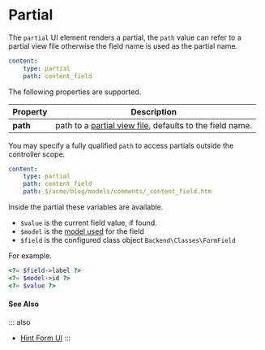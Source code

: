 # Partial

The `partial` UI element renders a partial, the `path` value can refer to a partial view file otherwise the field name is used as the partial name.

```yaml
content:
    type: partial
    path: content_field
```

The following properties are supported.

Property | Description
------------- | -------------
**path** | path to a [partial view file](../../extend/system/views.md), defaults to the field name.

You may specify a fully qualified `path` to access partials outside the controller scope.

```yaml
content:
    type: partial
    path: content_field
    path: $/acme/blog/models/comments/_content_field.htm
```

Inside the partial these variables are available.

- `$value` is the current field value, if found.
- `$model` is the [model used](../../extend/system/models.md) for the field
- `$field` is the configured class object `Backend\Classes\FormField`

For example.

```php
<?= $field->label ?>
<?= $model->id ?>
<?= $value ?>
```

#### See Also

::: also
* [Hint Form UI](./ui-hint.md)
:::
